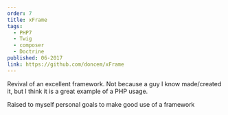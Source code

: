 ```yaml
---
order: 7
title: xFrame
tags:
  - PHP7
  - Twig
  - composer
  - Doctrine
published: 06-2017
link: https://github.com/doncem/xFrame
---
```


Revival of an excellent framework.
Not because a guy I know made/created it, but I think it is a great example of a PHP usage.

Raised to myself personal goals to make good use of a framework
